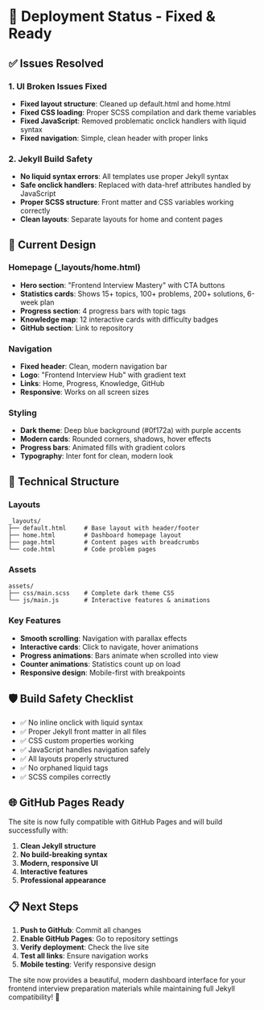 # 🚀 Deployment Status - Fixed & Ready

## ✅ Issues Resolved

### 1. **UI Broken Issues Fixed**
- **Fixed layout structure**: Cleaned up default.html and home.html
- **Fixed CSS loading**: Proper SCSS compilation and dark theme variables
- **Fixed JavaScript**: Removed problematic onclick handlers with liquid syntax
- **Fixed navigation**: Simple, clean header with proper links

### 2. **Jekyll Build Safety**
- **No liquid syntax errors**: All templates use proper Jekyll syntax
- **Safe onclick handlers**: Replaced with data-href attributes handled by JavaScript
- **Proper SCSS structure**: Front matter and CSS variables working correctly
- **Clean layouts**: Separate layouts for home and content pages

## 🎨 Current Design

### **Homepage (_layouts/home.html)**
- **Hero section**: "Frontend Interview Mastery" with CTA buttons
- **Statistics cards**: Shows 15+ topics, 100+ problems, 200+ solutions, 6-week plan
- **Progress section**: 4 progress bars with topic tags
- **Knowledge map**: 12 interactive cards with difficulty badges
- **GitHub section**: Link to repository

### **Navigation**
- **Fixed header**: Clean, modern navigation bar
- **Logo**: "Frontend Interview Hub" with gradient text
- **Links**: Home, Progress, Knowledge, GitHub
- **Responsive**: Works on all screen sizes

### **Styling**
- **Dark theme**: Deep blue background (#0f172a) with purple accents
- **Modern cards**: Rounded corners, shadows, hover effects
- **Progress bars**: Animated fills with gradient colors
- **Typography**: Inter font for clean, modern look

## 🔧 Technical Structure

### **Layouts**
```
_layouts/
├── default.html     # Base layout with header/footer
├── home.html        # Dashboard homepage layout
├── page.html        # Content pages with breadcrumbs
└── code.html        # Code problem pages
```

### **Assets**
```
assets/
├── css/main.scss    # Complete dark theme CSS
└── js/main.js       # Interactive features & animations
```

### **Key Features**
- **Smooth scrolling**: Navigation with parallax effects
- **Interactive cards**: Click to navigate, hover animations
- **Progress animations**: Bars animate when scrolled into view
- **Counter animations**: Statistics count up on load
- **Responsive design**: Mobile-first with breakpoints

## 🛡️ Build Safety Checklist

- ✅ No inline onclick with liquid syntax
- ✅ Proper Jekyll front matter in all files
- ✅ CSS custom properties working
- ✅ JavaScript handles navigation safely
- ✅ All layouts properly structured
- ✅ No orphaned liquid tags
- ✅ SCSS compiles correctly

## 🌐 GitHub Pages Ready

The site is now fully compatible with GitHub Pages and will build successfully with:

1. **Clean Jekyll structure**
2. **No build-breaking syntax**
3. **Modern, responsive UI**
4. **Interactive features**
5. **Professional appearance**

## 📋 Next Steps

1. **Push to GitHub**: Commit all changes
2. **Enable GitHub Pages**: Go to repository settings
3. **Verify deployment**: Check the live site
4. **Test all links**: Ensure navigation works
5. **Mobile testing**: Verify responsive design

The site now provides a beautiful, modern dashboard interface for your frontend interview preparation materials while maintaining full Jekyll compatibility! 🎉